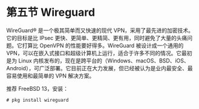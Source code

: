 # 第五节 Wireguard

WireGuard® 是一个极其简单而又快速的现代 VPN，采用了最先进的加密技术。它的目标是比 IPsec 更快、更简单、更精简、更有用，同时避免了大量的头痛问题。它打算比 OpenVPN 的性能要好得多。WireGuard 被设计成一个通用的VPN，可以在嵌入式接口和超级计算机上运行，适合于许多不同的情况。它最初是为 Linux 内核发布的，现在是跨平台的（Windows、macOS、BSD、iOS、Android），可广泛部署。它目前正在大力发展，但已经被认为是业内最安全、最容易使用和最简单的 VPN 解决方案。

推荐 FreeBSD 13，安装：

```
# pkg install wireguard
```

